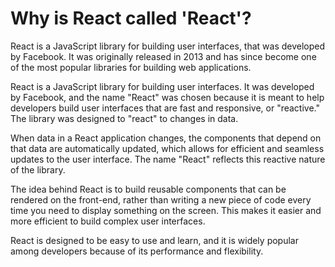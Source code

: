 # Why is React called 'React'?

React is a JavaScript library for building user interfaces, that was developed by Facebook. It was originally released in 2013 and has since become one of the most popular libraries for building web applications.

React is a JavaScript library for building user interfaces. It was developed by Facebook, and the name "React" was chosen because it is meant to help developers build user interfaces that are fast and responsive, or "reactive." The library was designed to "react" to changes in data.

When data in a React application changes, the components that depend on that data are automatically updated, which allows for efficient and seamless updates to the user interface. The name "React" reflects this reactive nature of the library.

The idea behind React is to build reusable components that can be rendered on the front-end, rather than writing a new piece of code every time you need to display something on the screen. This makes it easier and more efficient to build complex user interfaces.

React is designed to be easy to use and learn, and it is widely popular among developers because of its performance and flexibility.